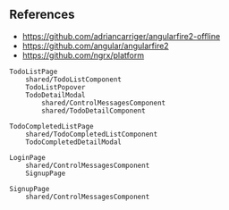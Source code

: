 ## References
- https://github.com/adriancarriger/angularfire2-offline
- https://github.com/angular/angularfire2
- https://github.com/ngrx/platform
```
TodoListPage
    shared/TodoListComponent
    TodoListPopover
    TodoDetailModal
        shared/ControlMessagesComponent
        shared/TodoDetailComponent

TodoCompletedListPage
    shared/TodoCompletedListComponent
    TodoCompletedDetailModal

LoginPage
    shared/ControlMessagesComponent
    SignupPage

SignupPage
    shared/ControlMessagesComponent
```
